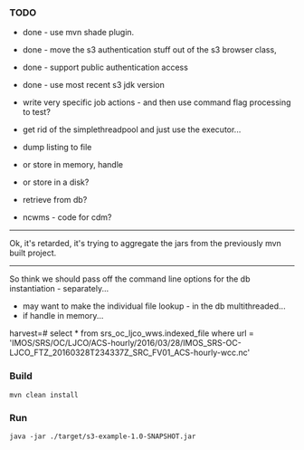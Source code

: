 
### TODO
- done - use mvn shade plugin.
- done - move the s3 authentication stuff out of the s3 browser class,
- done - support public authentication access
- done - use most recent s3 jdk version

- write very specific job actions - and then use command flag processing to test?

- get rid of the simplethreadpool and just use the executor...

- dump listing to file 
- or store in memory, handle 
- or store in a disk?
- retrieve from db?
- ncwms - code for cdm? 

---
Ok, it's retarded, it's trying to aggregate the jars from the previously mvn built project.


----
So think we should pass off the command line options for the db  instantiation - separately... 

- may want to make the individual file lookup - in the db multithreaded...
- if handle in memory...


harvest=# select * from srs_oc_ljco_wws.indexed_file where url = 'IMOS/SRS/OC/LJCO/ACS-hourly/2016/03/28/IMOS_SRS-OC-LJCO_FTZ_20160328T234337Z_SRC_FV01_ACS-hourly-wcc.nc'


### Build
```
mvn clean install
```


### Run
```
java -jar ./target/s3-example-1.0-SNAPSHOT.jar
```

